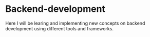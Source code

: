 # Backend-development

Here I will be learing and implementing new concepts on backend development using different tools and frameworks.
